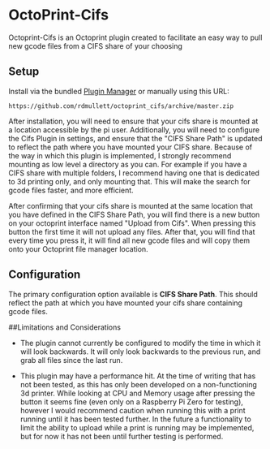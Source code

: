 # OctoPrint-Cifs

Octoprint-Cifs is an Octoprint plugin created to facilitate an easy way to pull new gcode files from a CIFS share of your choosing

## Setup

Install via the bundled [Plugin Manager](https://github.com/foosel/OctoPrint/wiki/Plugin:-Plugin-Manager)
or manually using this URL:

    https://github.com/rdmullett/octoprint_cifs/archive/master.zip

After installation, you will need to ensure that your cifs share is mounted at a location accessible by the pi user. Additionally, you will need to configure the Cifs Plugin in settings, and ensure that the "CIFS Share Path" is updated to reflect the path where you have mounted your CIFS share. Because of the way in which this plugin is implemented, I strongly recommend mounting as low level a directory as you can. For example if you have a CIFS share with multiple folders, I recommend having one that is dedicated to 3d printing only, and only mounting that. This will make the search for gcode files faster, and more efficient.

After confirming that your cifs share is mounted at the same location that you have defined in the CIFS Share Path, you will find there is a new button on your octoprint interface named "Upload from Cifs". When pressing this button the first time it will not upload any files. After that, you will find that every time you press it, it will find all new gcode files and will copy them onto your Octoprint file manager location. 

## Configuration

The primary configuration option available is **CIFS Share Path**. This should reflect the path at which you have mounted your cifs share containing gcode files. 

##Limitations and Considerations

- The plugin cannot currently be configured to modify the time in which it will look backwards. It will only look backwards to the previous run, and grab all files since the last run. 

- This plugin may have a performance hit. At the time of writing that has not been tested, as this has only been developed on a non-functioning 3d printer. While looking at CPU and Memory usage after pressing the button it seems fine (even only on a Raspberry Pi Zero for testing), however I would recommend caution when running this with a print running until it has been tested further. In the future a functionality to limit the ability to upload while a print is running may be implemented, but for now it has not been until further testing is performed.

